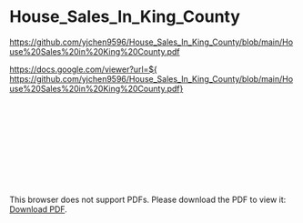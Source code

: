 # House_Sales_In_King_County

https://github.com/yjchen9596/House_Sales_In_King_County/blob/main/House%20Sales%20in%20King%20County.pdf

https://docs.google.com/viewer?url=${
https://github.com/yjchen9596/House_Sales_In_King_County/blob/main/House%20Sales%20in%20King%20County.pdf}




<object data="https://github.com/yjchen9596/House_Sales_In_King_County/blob/main/House%20Sales%20in%20King%20County.pdf" type="application/pdf" width="700px" height="700px">
    <embed src="https://github.com/yjchen9596/House_Sales_In_King_County/blob/main/House%20Sales%20in%20King%20County.pdf">
        <p>This browser does not support PDFs. Please download the PDF to view it: <a href="https://github.com/yjchen9596/House_Sales_In_King_County/blob/main/House%20Sales%20in%20King%20County.pdf">Download PDF</a>.</p>
    </embed>
</object>

